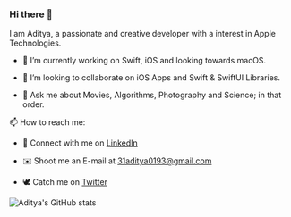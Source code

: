 ### Hi there 👋

<!--
**31aditya0193/31aditya0193** is a ✨ _special_ ✨ repository because its `README.md` (this file) appears on your GitHub profile.
-->

I am Aditya, a passionate and creative developer with a interest in Apple Technologies.

- 🔭 I’m currently working on Swift, iOS and looking towards macOS.
<!-- 🌱 I’m currently learning ...
- 🤔 I’m looking for help with ...-->
- 👯 I’m looking to collaborate on iOS Apps and Swift & SwiftUI Libraries.

- 💬 Ask me about Movies, Algorithms, Photography and Science; in that order.

📫 How to reach me:

- 🤝 Connect with me on [LinkedIn](https://www.linkedin.com/in/31aditya0193/)

- ✉️ Shoot me an E-mail at [31aditya0193@gmail.com](mailto:31aditya0193@gmail.com)

- 🕊 Catch me on [Twitter](https://twitter.com/31aditya0193)

![Aditya's GitHub stats](https://github-readme-stats.vercel.app/api?username=31aditya0193&count_private=true&show_icons=true&theme=tokyonight)
